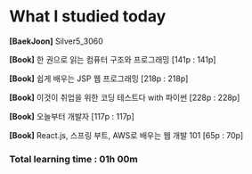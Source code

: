 <h1>What I studied today</h1>

<strong>[BaekJoon]</strong> Silver5_3060

<strong>[Book]</strong> 한 권으로 읽는 컴퓨터 구조와 프로그래밍 [141p : 141p]

<strong>[Book]</strong> 쉽게 배우는 JSP 웹 프로그래밍 [218p : 218p]

<strong>[Book]</strong> 이것이 취업을 위한 코딩 테스트다 with 파이썬 [228p : 228p]

<strong>[Book]</strong> 오늘부터 개발자 [117p : 117p]

<strong>[Book]</strong> React.js, 스프링 부트, AWS로 배우는 웹 개발 101 [65p : 70p]

<h3>Total learning time : 01h 00m</h3>